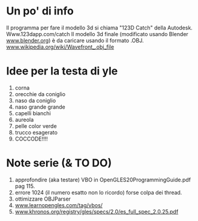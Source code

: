 # Un po' di info #
Il programma per fare il modello 3d si chiama "123D Catch" della Autodesk.
Www.123dapp.com/catch
Il modello 3d finale (modificato usando Blender www.blender.org) è da caricare usando il formato .OBJ.
www.wikipedia.org/wiki/Wavefront_.obj_file

# Idee per la testa di yle #
1.  corna
2. orecchie da coniglio
3. naso da coniglio
4. naso grande grande
5. capelli bianchi
6. aureola
7. pelle color verde
8. trucco esagerato
9. COCCODE!!!!

# Note serie (& TO DO) #
1. approfondire (aka testare) VBO in OpenGLES20ProgrammingGuide.pdf pag 115.
2. errore 1024 (il numero esatto non lo ricordo) forse colpa dei thread.
3. ottimizzare OBJParser
4. www.learnopengles.com/tag/vbos/
5. www.khronos.org/registry/gles/specs/2.0/es_full_spec_2.0.25.pdf